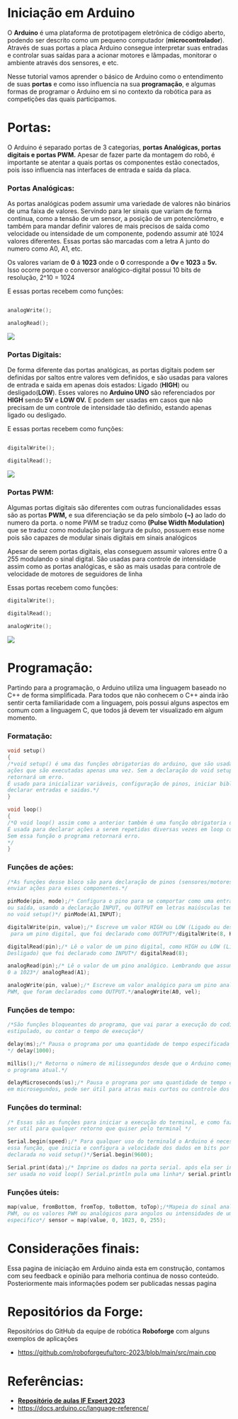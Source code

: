 # Iniciação em Arduino

O **Arduino** é uma plataforma de prototipagem eletrônica de código aberto, podendo ser descrito como um pequeno computador (**microcontrolador**). Através de suas portas a placa Arduino consegue interpretar suas entradas e controlar suas saídas para a acionar motores e lâmpadas, monitorar o ambiente através dos sensores, e etc.

Nesse tutorial vamos aprender o básico de Arduino como o entendimento de suas **portas** e como isso influencia na sua **programação**, e algumas formas de programar o Arduino em si no contexto da robótica para as competições das quais participamos.

# Portas:

O Arduino é separado portas de 3 categorias, **portas Analógicas, portas digitais e portas PWM.** Apesar de fazer parte da montagem do robô, é importante se atentar a quais portas os componentes estão conectados, pois isso influencia nas interfaces de entrada e saída da placa. 

### Portas Analógicas:

As portas analógicas podem assumir uma variedade de valores não binários de uma faixa de valores. Servindo para ler sinais que variam de forma continua, como a tensão de um sensor, a posição de um potenciômetro, e também para mandar definir valores de mais precisos de saída como velocidade ou intensidade de um componente, podendo assumir até 1024 valores diferentes. Essas portas são marcadas com a letra A junto do numero como A0, A1, etc.

Os valores variam de **0** á **1023** onde o **0** corresponde a **0v** e **1023** a **5v.** Isso ocorre porque o conversor analógico-digital possui 10 bits de resolução, 2^10 = 1024

E essas portas recebem como funções:

```cpp

analogWrite();

analogRead();
```

<img src = "Imagens informativas\Analógico.png">

### Portas Digitais:

De forma diferente das portas analógicas, as portas digitais podem ser definidas por saltos entre valores vem definidos, e são usadas para valores de entrada e saida em apenas dois estados: Ligado (**HIGH**) ou desligado(**LOW**). Esses valores no **Arduino UNO** são referenciados por **HIGH** sendo **5V** e **LOW 0V.** E podem ser usadas em casos que não precisam de um controle de intensidade tão definido, estando apenas ligado ou desligado.

E essas portas recebem como funções:

```cpp

digitalWrite();

digitalRead();

```

<img src = "Imagens informativas\Digital.png">

### Portas PWM:

Algumas portas digitais são diferentes com outras funcionalidades essas são as portas **PWM,** e sua diferenciação se da pelo símbolo **(~)** ao lado do numero da porta. o nome PWM se traduz como **(Pulse Width Modulation)** que se traduz como modulação por largura de pulso, possuem esse nome pois são capazes de modular sinais digitais em sinais analógicos

Apesar de serem portas digitais, elas conseguem assumir valores entre 0 a 255 modulando o sinal digital. São usadas para controle de intensidade assim como as portas analógicas, e são as mais usadas para controle de velocidade de motores de seguidores de linha

Essas portas recebem como funções:

```cpp
digitalWrite();

digitalRead();

analogWrite();
```

<img src = "Imagens informativas\PWM.png">

# Programação:

Partindo para a programação, o Arduino utiliza uma linguagem baseado no C++ de forma simplificada. Para todos que não conhecem o C++ ainda irão sentir certa familiaridade com a linguagem, pois possui alguns aspectos em comum com a linguagem C, que todos já devem ter visualizado em algum momento.

### Formatação:

```cpp
void setup()
{
/*void setup() é uma das funções obrigatorias do arduino, que são usadas para declarar
ações que são executadas apenas uma vez. Sem a declaração do void setup() seu programa
retornará um erro.
É usado para inicializar variáveis, configuração de pinos, iniciar bibliotecas, e 
declarar entradas e saidas.*/
}

void loop()
{
/*O void loop() assim como a anterior também é uma função obrigatoria do Arduino.
É usada para declarar ações a serem repetidas diversas vezes em loop como o nome diz.
Sem essa função o programa retornará erro.
*/
}
```

### Funções de ações:

```cpp
/*As funções desse bloco são para declaração de pinos (sensores/motores) e como 
enviar ações para esses componentes.*/

pinMode(pin, mode);/* Configura o pino para se comportar como uma entrada 
ou saída, usando a declaração INPUT, ou OUTPUT em letras maiúsculas tem de ser declarada
no void setup()*/ pinMode(A1,INPUT);

digitalWrite(pin, value);/* Escreve um valor HIGH ou LOW (Ligado ou desligado)
 para um pino digital, que foi declarado como OUTPUT*/digitalWrite(8, HIGH);

digitalRead(pin);/* Lê o valor de um pino digital, como HIGH ou LOW (Ligado ou
Desligado) que foi declarado como INPUT*/ digitalRead(8);

analogRead(pin);/* Lê o valor de um pino analógico. Lembrando que assume valores de 
0 a 1023*/ analogRead(A1);

analogWrite(pin, value);/* Escreve um valor analógico para um pino analogico ou um pino
PWM, que foram declarados como OUTPUT.*/analogWrite(A0, vel);
```

### Funções de tempo:

```cpp
/*São funções bloqueantes do programa, que vai parar a execução do codigo pelo tempo 
estipulado, ou contar o tempo de execução*/

delay(ms);/* Pausa o programa por uma quantidade de tempo especificada em milissegundos
*/ delay(1000);

millis();/* Retorna o número de milissegundos desde que o Arduino começou a executar 
o programa atual.*/

delayMicroseconds(us);/* Pausa o programa por uma quantidade de tempo especificada
em microsegundos, pode ser útil para atras mais curtos ou controle dos pulsos PWM*/ 
```

### Funções do terminal:

```cpp
/* Essas são as funções para iniciar a execução do terminal, e como fazer prints. Vai 
ser util para qualquer retorno que quiser pelo terminal */

Serial.begin(speed);/* Para qualquer uso do terminald o Arduino é necessario declarar 
essa função, que inicia e configura a velocidade dos dados em bits por segundo. É
declarada no void setup()*/Serial.begin(9600);

Serial.print(data);/* Imprime os dados na porta serial. após ela ser inicializada. Pode 
ser usada no void loop() Serial.println pula uma linha*/ serial.println("Hello world");
```

### Funções úteis:

```cpp
map(value, fromBottom, fromTop, toBottom, toTop);/*Mapeia do sinal analogico para o sinal
PWM, ou os valores PWM ou analógicos para angulos ou intensidades de um componente
especifico*/ sensor = map(value, 0, 1023, 0, 255);
```

# Considerações finais:

Essa pagina de iniciação em Arduino ainda esta em construção, contamos com seu feedback e opinião para melhoria continua de nosso conteúdo. Posteriormente mais informações podem ser publicadas nessas pagina

# Repositórios da Forge:

Repositórios do GitHub da equipe de robótica **Roboforge** com alguns exemplos de aplicações

- https://github.com/roboforgeufu/torc-2023/blob/main/src/main.cpp

# Referências:

- [**Repositório de aulas IF Expert 2023**](https://drive.google.com/drive/folders/1DA-rg8uTd3A8HfhmdwexOE5E_X44IXML?usp=drive_link)
- https://docs.arduino.cc/language-reference/